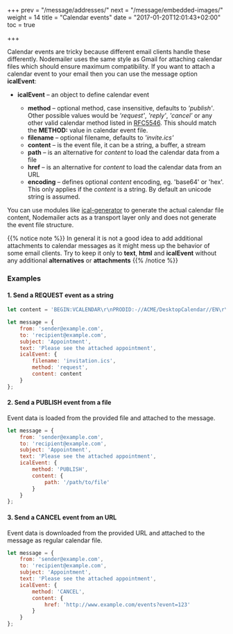 +++
prev = "/message/addresses/"
next = "/message/embedded-images/"
weight = 14
title = "Calendar events"
date = "2017-01-20T12:01:43+02:00"
toc = true

+++

Calendar events are tricky because different email clients handle these differently. Nodemailer uses the same style as Gmail for attaching calendar files which should ensure maximum compatibility. If you want to attach a calendar event to your email then you can use the message option **icalEvent**:

- **icalEvent** – an object to define calendar event

  - **method** – optional method, case insensitive, defaults to *'publish'*. Other possible values would be *'request'*, *'reply'*, *'cancel'* or any other valid calendar method listed in [RFC5546](https://tools.ietf.org/html/rfc5546#section-1.4). This should match the **METHOD:** value in calendar event file.
  - **filename** – optional filename, defaults to *'invite.ics'*
  - **content** – is the event file, it can be a string, a buffer, a stream
  - **path** – is an alternative for *content* to load the calendar data from a file
  - **href** – is an alternative for *content* to load the calendar data from an URL
  - **encoding** – defines optional *content* encoding, eg. 'base64' or 'hex'. This only applies if the *content* is a string. By default an unicode string is assumed.

You can use modules like [ical-generator](https://www.npmjs.com/package/ical-generator) to generate the actual calendar file content, Nodemailer acts as a transport layer only and does not generate the event file structure.

{{% notice note %}}
In general it is not a good idea to add additional attachments to calendar messages as it might mess up the behavior of some email clients. Try to keep it only to **text**, **html** and **icalEvent** without any additional **alternatives** or **attachments**
{{% /notice %}}

### Examples

#### 1\. Send a REQUEST event as a string

```javascript
let content = 'BEGIN:VCALENDAR\r\nPRODID:-//ACME/DesktopCalendar//EN\r\nMETHOD:REQUEST\r\n...';

let message = {
    from: 'sender@example.com',
    to: 'recipient@example.com',
    subject: 'Appointment',
    text: 'Please see the attached appointment',
    icalEvent: {
        filename: 'invitation.ics',
        method: 'request',
        content: content
    }
};
```

#### 2\. Send a PUBLISH event from a file

Event data is loaded from the provided file and attached to the message.

```javascript
let message = {
    from: 'sender@example.com',
    to: 'recipient@example.com',
    subject: 'Appointment',
    text: 'Please see the attached appointment',
    icalEvent: {
        method: 'PUBLISH',
        content: {
            path: '/path/to/file'
        }
    }
};
```

#### 3\. Send a CANCEL event from an URL

Event data is downloaded from the provided URL and attached to the message as regular calendar file.

```javascript
let message = {
    from: 'sender@example.com',
    to: 'recipient@example.com',
    subject: 'Appointment',
    text: 'Please see the attached appointment',
    icalEvent: {
        method: 'CANCEL',
        content: {
            href: 'http://www.example.com/events?event=123'
        }
    }
};
```
